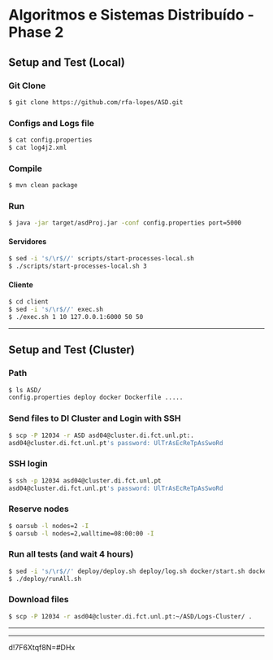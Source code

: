 # Algoritmos e Sistemas Distribuído - Phase 2

## Setup and Test (Local)

### Git Clone
```bash
$ git clone https://github.com/rfa-lopes/ASD.git
```

### Configs and Logs file
```bash
$ cat config.properties
$ cat log4j2.xml
```

### Compile
```bash
$ mvn clean package
```

### Run
```bash
$ java -jar target/asdProj.jar -conf config.properties port=5000
```

#### Servidores
```bash
$ sed -i 's/\r$//' scripts/start-processes-local.sh
$ ./scripts/start-processes-local.sh 3
```

#### Cliente
```bash
$ cd client
$ sed -i 's/\r$//' exec.sh
$ ./exec.sh 1 10 127.0.0.1:6000 50 50 
```

---

## Setup and Test (Cluster)

### Path
```bash
$ ls ASD/
config.properties deploy docker Dockerfile .....
```

### Send files to DI Cluster and Login with SSH
```bash
$ scp -P 12034 -r ASD asd04@cluster.di.fct.unl.pt:.
asd04@cluster.di.fct.unl.pt's password: UlTrAsEcReTpAsSwoRd
```

### SSH login
```bash
$ ssh -p 12034 asd04@cluster.di.fct.unl.pt
asd04@cluster.di.fct.unl.pt's password: UlTrAsEcReTpAsSwoRd
```

### Reserve nodes
```bash
$ oarsub -l nodes=2 -I
$ oarsub -l nodes=2,walltime=08:00:00 -I
```

### Run all tests (and wait 4 hours)
```bash
$ sed -i 's/\r$//' deploy/deploy.sh deploy/log.sh docker/start.sh docker/setupTc.sh deploy/setup.sh deploy/runTest.sh deploy/runAll.sh deploy/checkLogs.sh
$ ./deploy/runAll.sh
```

### Download files
```bash
$ scp -P 12034 -r asd04@cluster.di.fct.unl.pt:~/ASD/Logs-Cluster/ .
```

---
---

d!7F6Xtqf8N=#DHx